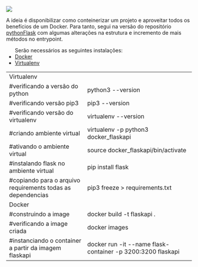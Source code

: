 <img src="https://techcrunch.com/wp-content/uploads/2015/09/docker-dark.png?w=711">

A ideia é disponibilizar como conteinerizar um projeto e aproveitar todos os benefícios de um Docker. Para tanto, segui na versão do repositório <a href="https://github.com/teixeirafabiano/pythonFlask">pythonFlask</a> com algumas alterações na estrutura e incremento de mais métodos no entrypoint.

<ul>
Serão necessários as seguintes instalações:
  <li><a href="https://docs.docker.com/engine/install/ubuntu/">Docker</a></li>
  <li><a href="https://virtualenv.pypa.io/en/stable/installation.html">Virtualenv</a></li>
</ul>

<table align=center border=0>
  <tr>
    <td colspan=2>Virtualenv</td>
  </tr>
  <tr>
    <td>#verificando a versão do python</td>
    <td>python3 --version</td>
  </tr>
  <tr>
    <td>#verificando versão pip3</td>
    <td>pip3 --version</td>
  </tr>
  <tr>
    <td>#verificando versão do virtualenv</td>
    <td>virtualenv --version</td>
  </tr>
  <tr>
    <td>#criando ambiente virtual</td>
    <td>virtualenv -p python3 docker_flaskapi</td>
  </tr>
  <tr>
    <td>#ativando o ambiente virtual</td>
    <td>source docker_flaskapi/bin/activate</td>
  </tr>
  <tr>
    <td>#instalando flask no ambiente virtual</td>
    <td>pip install flask</td>
  </tr>
  <tr>
    <td>#copiando para o arquivo requirements todas as dependencias</td>
    <td>pip3 freeze > requirements.txt</td>
  </tr>
  <tr>
    <td colspan=2>Docker</td>
  </tr>
  <tr>
    <td>#construindo a image</td>
    <td>docker build -t flaskapi .</td>
  </tr>
  <tr>
    <td>#verificando a image criada</td>
    <td>docker images</td>
  </tr>
  <tr>
    <td>#instanciando o container a partir da imagem flaskapi</td>
    <td>docker run -it --name flask-container -p 3200:3200 flaskapi</td>
  </tr>
</table>

